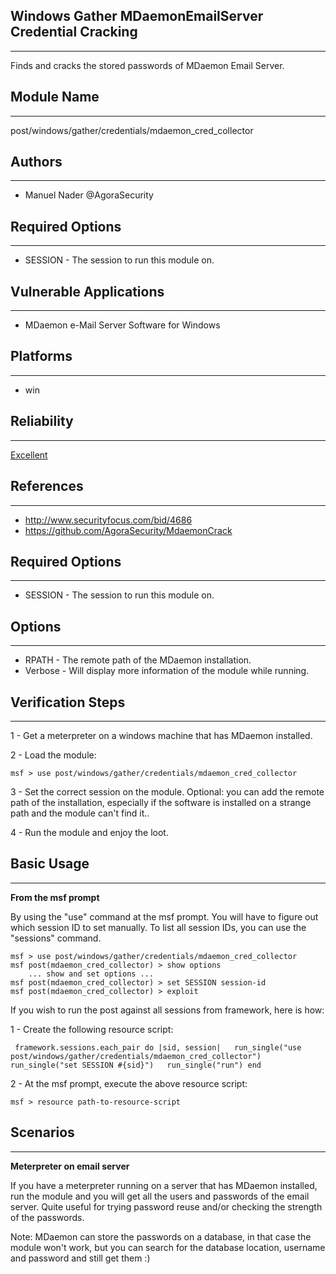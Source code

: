 <div id="overview_info">
<h2>Windows Gather MDaemonEmailServer Credential Cracking</h2><hr>
<p>
Finds and cracks the stored passwords of MDaemon Email 
Server.

</p>
<h2>Module Name</h2><hr>
<p>post/windows/gather/credentials/mdaemon_cred_collector</p>
<h2>Authors</h2><hr><ul><li>Manuel Nader @AgoraSecurity</li>
</ul><h2>Required Options</h2><hr><ul><li>SESSION - The session to run this module on.</li>
</ul><h2>Vulnerable Applications</h2><hr>
<ul><li>MDaemon e-Mail Server Software for Windows</li>
</ul><h2>Platforms</h2><hr><ul><li>win</li>
</ul><h2>Reliability</h2><hr>
<p><a href="https://github.com/rapid7/metasploit-framework/wiki/Exploit-Ranking">Excellent</a></p>
<h2>References</h2><hr><ul>
<li><a href="http://www.securityfocus.com/bid/4686">http://www.securityfocus.com/bid/4686</a></li>
<li><a href="https://github.com/AgoraSecurity/MdaemonCrack">https://github.com/AgoraSecurity/MdaemonCrack</a></li>
</ul><h2>Required Options</h2><hr><ul><li>SESSION - The session to run this module on.</li>
</ul><h2>Options</h2><hr><ul>
<li>RPATH - The remote path of the MDaemon installation.</li>
<li>Verbose - Will display more information of the module while running.</li>
</ul><h2>Verification Steps</h2><hr>
<p>1 - Get a meterpreter on a windows machine that has MDaemon installed.</p>

<p>2 - Load the module:</p>
<pre><code>msf &gt; use post/windows/gather/credentials/mdaemon_cred_collector</code></pre>

<p>3 - Set the correct session on the module. Optional: you can add the remote path of the installation, especially if the software is installed on a strange path and the module can't find it..</p>

<p>4 - Run the module and enjoy the loot.</p>


</ul><h2>Basic Usage</h2><hr>
<p><strong>From the msf prompt</strong></p>

<p>By using the "use" command at the msf prompt. You will have to figure out which
session ID to set manually. To list all session IDs, you can use the "sessions" command.</p>
<pre><code>msf &gt; use post/windows/gather/credentials/mdaemon_cred_collector
msf post(mdaemon_cred_collector) &gt; show options
    ... show and set options ...
msf post(mdaemon_cred_collector) &gt; set SESSION session-id
msf post(mdaemon_cred_collector) &gt; exploit
</code></pre>
<p>If you wish to run the post against all sessions from framework, here is how:</p>

<p>1 - Create the following resource script:</p>
<pre><code><ruby>
framework.sessions.each_pair do |sid, session|
  run_single("use post/windows/gather/credentials/mdaemon_cred_collector")
  run_single("set SESSION #{sid}")
  run_single("run")
end
</ruby>
</code></pre>
<p>2 - At the msf prompt, execute the above resource script:</p>
<pre><code>msf &gt; resource path-to-resource-script
</code></pre>

</ul><h2>Scenarios</h2><hr>
<p><strong>Meterpreter on email server</strong></p>

<p>If you have a meterpreter running on a server that has MDaemon installed, run the module and you will get all the users and passwords of the email server. Quite useful for trying password reuse and/or checking the strength of the passwords.</p>

<p>Note: MDaemon can store the passwords on a database, in that case the module won't work, but you can search for the database location, username and password and still get them :)</p>

</div>
